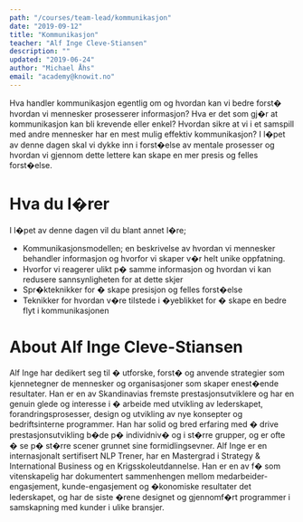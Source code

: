 ```yaml
---
path: "/courses/team-lead/kommunikasjon"
date: "2019-09-12"
title: "Kommunikasjon"
teacher: "Alf Inge Cleve-Stiansen"
description: ""
updated: "2019-06-24"
author: "Michael Åhs"
email: "academy@knowit.no"
---
```


Hva handler kommunikasjon egentlig om og hvordan kan vi bedre forst� hvordan
vi mennesker prosesserer informasjon? Hva er det som gj�r at kommunikasjon kan
bli krevende eller enkel? Hvordan sikre at vi i et samspill med andre
mennesker har en mest mulig effektiv kommunikasjon? I l�pet av denne dagen
skal vi dykke inn i forst�else av mentale prosesser og hvordan vi gjennom
dette lettere kan skape en mer presis og felles forst�else.

# Hva du l�rer

I l�pet av denne dagen vil du blant annet l�re;

- Kommunikasjonsmodellen; en beskrivelse av hvordan vi mennesker behandler
  informasjon og hvorfor vi skaper v�r helt unike oppfatning.
- Hvorfor vi reagerer ulikt p� samme informasjon og hvordan vi kan redusere
  sannsynligheten for at dette skjer
- Spr�kteknikker for � skape presisjon og felles forst�else
- Teknikker for hvordan v�re tilstede i �yeblikket for � skape en bedre flyt i
  kommunikasjonen

# About Alf Inge Cleve-Stiansen

Alf Inge har dedikert seg til � utforske, forst� og anvende strategier som
kjennetegner de mennesker og organisasjoner som skaper enest�ende resultater.
Han er en av Skandinavias fremste prestasjonsutviklere og har en genuin glede
og interesse i � arbeide med utvikling av lederskapet, forandringsprosesser,
design og utvikling av nye konsepter og bedriftsinterne programmer. Han har
solid og bred erfaring med � drive prestasjonsutvikling b�de p� individniv� og
i st�rre grupper, og er ofte � se p� st�rre scener grunnet sine
formidlingsevner. Alf Inge er en internasjonalt sertifisert NLP Trener, har en
Mastergrad i Strategy & International Business og en Krigsskoleutdannelse. Han
er en av f� som vitenskapelig har dokumentert sammenhengen mellom
medarbeider-engasjement, kunde-engasjement og �konomiske resultater det
lederskapet, og har de siste �rene designet og gjennomf�rt programmer i
samskapning med kunder i ulike bransjer.
